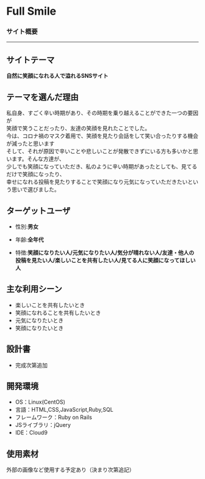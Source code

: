# Full Smile

### サイト概要
***

## サイトテーマ

**自然に笑顔になれる人で溢れるSNSサイト**

## テーマを選んだ理由

私自身、すごく辛い時期があり、その時期を乗り越えることができた一つの要因が  
笑顔で笑うことだったり、友達の笑顔を見れたことでした。  
今は、コロナ禍のマスク着用で、笑顔を見たり会話をして笑い合ったりする機会が減ったと思います   
そして、それが原因で辛いことや悲しいことが発散できずにいる方も多いかと思います。そんな方達が、  
少しでも笑顔になっていただき、私のように辛い時期があったとしても、見てるだけで笑顔になったり、  
幸せになれる投稿を見たりすることで笑顔になり元気になっていただきたいという思いで選びました。


## ターゲットユーザ


- 性別:**男女**

- 年齢:**全年代**

- 特徴:**笑顔になりたい人/元気になりたい人/気分が晴れない人/友達・他人の投稿を見たい人/楽しいことを共有したい人/見てる人に笑顔になってほしい人**


## 主な利用シーン
- 楽しいことを共有したいとき  
- 笑顔になれることを共有したいとき  
- 元気になりたいとき  
- 笑顔になりたいとき  


## 設計書
- 完成次第追加

## 開発環境
- OS：Linux(CentOS)
- 言語：HTML,CSS,JavaScript,Ruby,SQL
- フレームワーク：Ruby on Rails
- JSライブラリ：jQuery
- IDE：Cloud9

## 使用素材
外部の画像など使用する予定あり（決まり次第追記）
